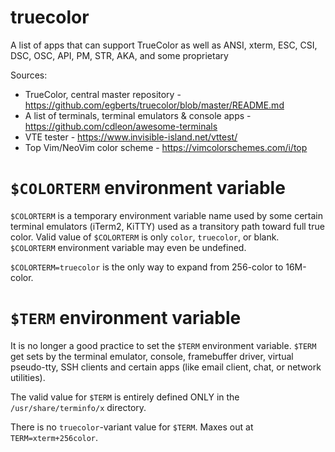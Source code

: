 # truecolor
A list of apps that can support TrueColor as well as ANSI, xterm, ESC, CSI, DSC, OSC, API, PM, STR, AKA, and some proprietary


Sources:

* TrueColor, central master repository - https://github.com/egberts/truecolor/blob/master/README.md
* A list of terminals, terminal emulators & console apps - https://github.com/cdleon/awesome-terminals
* VTE tester - https://www.invisible-island.net/vttest/
* Top Vim/NeoVim color scheme - https://vimcolorschemes.com/i/top

# `$COLORTERM` environment variable
`$COLORTERM` is a temporary environment variable name used by some certain terminal emulators (iTerm2, KiTTY)
used as a transitory path toward full true color.  Valid value of `$COLORTERM` is only `color`, `truecolor`, 
or blank.  `$COLORTERM` environment variable may even be undefined.

`$COLORTERM=truecolor` is the only way to expand from 256-color to 16M-color.

# `$TERM` environment variable

It is no longer a good practice to set the `$TERM` environment variable.  `$TERM` get sets by the
terminal emulator, console, framebuffer driver, virtual pseudo-tty, SSH clients and certain apps (like email client,
chat, or network utilities).

The valid value for `$TERM` is entirely defined ONLY in the `/usr/share/terminfo/x` directory.

There is no `truecolor`-variant value for `$TERM`.  Maxes out at `TERM=xterm+256color`.
